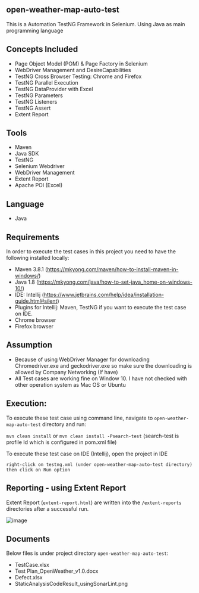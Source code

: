 ## open-weather-map-auto-test
This is a Automation TestNG Framework in Selenium. Using Java as main programming language


## Concepts Included

* Page Object Model (POM) & Page Factory in Selenium
* WebDriver Management and DesireCapabilities
* TestNG Cross Browser Testing: Chrome and Firefox
* TestNG Parallel Execution
* TestNG DataProvider with Excel
* TestNG Parameters
* TestNG Listeners
* TestNG Assert
* Extent Report

## Tools

* Maven
* Java SDK
* TestNG
* Selenium Webdriver
* WebDriver Management
* Extent Report
* Apache POI (Excel)

## Language

* Java

## Requirements

In order to execute the test cases in this project you need to have the following installed locally:

* Maven 3.8.1 (https://mkyong.com/maven/how-to-install-maven-in-windows/)
* Java 1.8 (https://mkyong.com/java/how-to-set-java_home-on-windows-10/)
* IDE: Intellij (https://www.jetbrains.com/help/idea/installation-guide.html#silent)
* Plugins for Intellij: Maven, TestNG if you want to execute the test case on IDE.
* Chrome browser
* Firefox browser

## Assumption

* Because of using WebDriver Manager for downloading Chromedriver.exe and geckodriver.exe so make sure the downloading is allowed by Company Networking (If have)
* All Test cases are working fine on Window 10. I have not checked with other operation system as Mac OS or Ubuntu

## Execution:

To execute these test case using command line, navigate to `open-weather-map-auto-test` directory and run:

`mvn clean install`
or
`mvn clean install -Psearch-test` (search-test is profile Id which is configured in pom.xml file)

To execute these test case on IDE (Intellij), open the project in IDE

`right-click on testng.xml (under open-weather-map-auto-test directory) then click on Run option`

## Reporting - using Extent Report

Extent Report (`extent-report.html`) are written into the `/extent-reports` directories after a successful run.

![image](https://user-images.githubusercontent.com/16249454/129309546-cab0c003-ce75-49f8-a547-3ca27ac54ffb.png)

## Documents
Below files is under project directory `open-weather-map-auto-test`:

* TestCase.xlsx
* Test Plan_OpenWeather_v1.0.docx
* Defect.xlsx
* StaticAnalysisCodeResult_usingSonarLint.png
